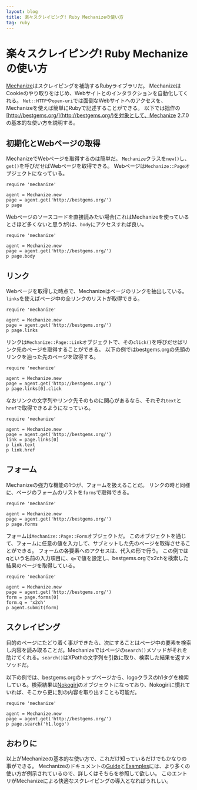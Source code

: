 ```yaml
---
layout: blog
title: 楽々スクレイピング! Ruby Mechanizeの使い方
tag: ruby
---
```


# 楽々スクレイピング! Ruby Mechanizeの使い方

[Mechanize](http://mechanize.rubyforge.org/)はスクレイピングを補助するRubyライブラリだ。
MechanizeはCookieのやり取りをはじめ、Webサイトとのインタラクションを自動化してくれる。
`Net::HTTP`や`open-uri`では面倒なWebサイトへのアクセスを、Mechanizeを使えば簡単にRubyで記述することができる。
以下では拙作の[http://bestgems.org/](http://bestgems.org/)を対象として、Mechanize 2.7.0の基本的な使い方を説明する。

## 初期化とWebページの取得

MechanizeでWebページを取得するのは簡単だ。
`Mechanize`クラスを`new()`し、`get()`を呼びだせばWebページを取得できる。
Webページは`Mechanize::Page`オブジェクトになっている。

~~~~
require 'mechanize'

agent = Mechanize.new
page = agent.get('http://bestgems.org/')
p page
~~~~

Webページのソースコードを直接読みたい場合(これはMechanizeを使っているとさほど多くないと思うが)は、`body`にアクセスすれば良い。

~~~~
require 'mechanize'

agent = Mechanize.new
page = agent.get('http://bestgems.org/')
p page.body
~~~~

## リンク

Webページを取得した時点で、Mechanizeはページのリンクを抽出している。
`links`を使えばページ中の全リンクのリストが取得できる。

~~~~
require 'mechanize'

agent = Mechanize.new
page = agent.get('http://bestgems.org/')
p page.links
~~~~

リンクは`Mechanize::Page::Link`オブジェクトで、その`click()`を呼びだせばリンク先のページを取得することができる。
以下の例ではbestgems.orgの先頭のリンクを辿った先のページを取得する。

~~~~
require 'mechanize'

agent = Mechanize.new
page = agent.get('http://bestgems.org/')
p page.links[0].click
~~~~

なおリンクの文字列やリンク先そのものに関心があるなら、それぞれ`text`と`href`で取得できるようになっている。

~~~~
require 'mechanize'

agent = Mechanize.new
page = agent.get('http://bestgems.org/')
link = page.links[0]
p link.text
p link.href
~~~~

## フォーム

Mechanizeの強力な機能の1つが、フォームを扱えることだ。
リンクの時と同様に、ページのフォームのリストを`forms`で取得できる。

~~~~
require 'mechanize'

agent = Mechanize.new
page = agent.get('http://bestgems.org/')
p page.forms
~~~~

フォームは`Mechanize::Page::Form`オブジェクトだ。
このオブジェクトを通じて、フォームに任意の値を入力して、サブミットした先のページを取得させることができる。
フォームの各要素へのアクセスは、代入の形で行う。
この例ではqという名前の入力項目に、`q=`で値を設定し、bestgems.orgでx2chを検索した結果のページを取得している。

~~~~
require 'mechanize'

agent = Mechanize.new
page = agent.get('http://bestgems.org/')
form = page.forms[0]
form.q = 'x2ch'
p agent.submit(form)
~~~~

## スクレイピング

目的のページにたどり着く事ができたら、次にすることはページ中の要素を検索し内容を読み取ることだ。Mechanizeではページの`search()`メソッドがそれを助けてくれる。`search()`はXPathの文字列を引数に取り、検索した結果を返すメソッドだ。

以下の例では、bestgems.orgのトップページから、logoクラスのh1タグを検索している。検索結果は[Nokogiri](http://nokogiri.org/)のオブジェクトになっており、Nokogiriに慣れていれば、そこから更に別の内容を取り出すことも可能だ。

~~~~
require 'mechanize'

agent = Mechanize.new
page = agent.get('http://bestgems.org/')
p page.search('h1.logo')
~~~~

## おわりに

以上がMechanizeの基本的な使い方で、これだけ知っているだけでもかなりの事ができる。
Mechanizeのドキュメントの[Guide](http://mechanize.rubyforge.org/GUIDE_rdoc.html)と[Examples](http://mechanize.rubyforge.org/EXAMPLES_rdoc.html)には、より多くの使い方が例示されているので、詳しくはそちらを参照して欲しい。
このエントリがMechanizeによる快適なスクレイピングの導入となればうれしい。
